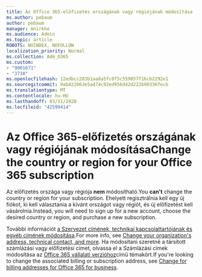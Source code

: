 ```yaml
---
title: Az Office 365-előfizetés országának vagy régiójának módosítása
ms.author: pebaum
author: pebaum
manager: mnirkhe
ms.audience: Admin
ms.topic: article
ROBOTS: NOINDEX, NOFOLLOW
localization_priority: Normal
ms.collection: Adm_O365
ms.custom:
- "9001671"
- "3738"
ms.openlocfilehash: 12edbcc283b1aa8a5fc0f5c559057f16cb2292e1
ms.sourcegitcommit: 9ab422063e5a474c92ed956d42d222b90336fecb
ms.translationtype: MT
ms.contentlocale: hu-HU
ms.lasthandoff: 03/11/2020
ms.locfileid: "42599414"
---
```

# <a name="change-the-country-or-region-for-your-office-365-subscription"></a><span data-ttu-id="b50b4-102">Az Office 365-előfizetés országának vagy régiójának módosítása</span><span class="sxs-lookup"><span data-stu-id="b50b4-102">Change the country or region for your Office 365 subscription</span></span>

<span data-ttu-id="b50b4-103">Az előfizetés országa vagy régiója **nem** módosítható.</span><span class="sxs-lookup"><span data-stu-id="b50b4-103">You **can't** change the country or region for your subscription.</span></span> <span data-ttu-id="b50b4-104">Ehelyett regisztrálnia kell egy új fiókot, ki kell választania a kívánt országot vagy régiót, és új előfizetést kell vásárolnia.</span><span class="sxs-lookup"><span data-stu-id="b50b4-104">Instead, you will need to sign up for a new account, choose the desired country or region, and purchase a new subscription.</span></span> 

<span data-ttu-id="b50b4-105">További információt [a Szervezet címének, technikai kapcsolattartójának és egyéb címének módosítása](https://docs.microsoft.com/microsoft-365/admin/manage/change-address-contact-and-more?view=o365-worldwide).</span><span class="sxs-lookup"><span data-stu-id="b50b4-105">For more info, see [Change your organization's address, technical contact, and more](https://docs.microsoft.com/microsoft-365/admin/manage/change-address-contact-and-more?view=o365-worldwide).</span></span> <span data-ttu-id="b50b4-106">Ha módosítani szeretné a társított számlázási vagy előfizetési címet, olvassa el a Számlázási címek módosítása az [Office 365 vállalati verzióhoz](https://docs.microsoft.com/microsoft-365/commerce/billing-and-payments/change-your-billing-addresses?view=o365-worldwide)című témakört.</span><span class="sxs-lookup"><span data-stu-id="b50b4-106">If you're looking to change the associated billing or subscription address, see [Change for billing addresses for Office 365 for business](https://docs.microsoft.com/microsoft-365/commerce/billing-and-payments/change-your-billing-addresses?view=o365-worldwide).</span></span> 
